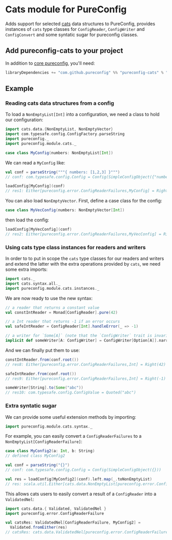 # Cats module for PureConfig

Adds support for selected [cats](http://typelevel.org/cats/) data structures to PureConfig, provides instances of
`cats` type classes for `ConfigReader`,  `ConfigWriter` and `ConfigConvert` and some syntatic sugar for pureconfig
classes.

## Add pureconfig-cats to your project

In addition to [core pureconfig](https://github.com/pureconfig/pureconfig), you'll need:

```scala
libraryDependencies += "com.github.pureconfig" %% "pureconfig-cats" % "0.8.0"
```

## Example

### Reading cats data structures from a config

To load a `NonEmptyList[Int]` into a configuration, we need a class to hold our configuration:

```scala
import cats.data.{NonEmptyList, NonEmptyVector}
import com.typesafe.config.ConfigFactory.parseString
import pureconfig._
import pureconfig.module.cats._

case class MyConfig(numbers: NonEmptyList[Int])
```

We can read a `MyConfig` like:
```scala
val conf = parseString("""{ numbers: [1,2,3] }""")
// conf: com.typesafe.config.Config = Config(SimpleConfigObject({"numbers":[1,2,3]}))

loadConfig[MyConfig](conf)
// res1: Either[pureconfig.error.ConfigReaderFailures,MyConfig] = Right(MyConfig(NonEmptyList(1, 2, 3)))
```

You can also load `NonEmptyVector`. First, define a case class for the config:

```scala
case class MyVecConfig(numbers: NonEmptyVector[Int])
```

then load the config:
```scala
loadConfig[MyVecConfig](conf)
// res2: Either[pureconfig.error.ConfigReaderFailures,MyVecConfig] = Right(MyVecConfig(NonEmptyVector(1, 2, 3)))
```

### Using cats type class instances for readers and writers

In order to to put in scope the `cats` type classes for our readers and writers and extend the latter with the extra
operations provided by `cats`, we need some extra imports:

```scala
import cats._
import cats.syntax.all._
import pureconfig.module.cats.instances._
```

We are now ready to use the new syntax:

```scala
// a reader that returns a constant value
val constIntReader = Monad[ConfigReader].pure(42)

// a Int reader that returns -1 if an error occurs
val safeIntReader = ConfigReader[Int].handleError(_ => -1)

// a writer for `Some[A]` (note that the `ConfigWriter` trait is invariant)
implicit def someWriter[A: ConfigWriter] = ConfigWriter[Option[A]].narrow[Some[A]]
```

And we can finally put them to use:

```scala
constIntReader.from(conf.root())
// res8: Either[pureconfig.error.ConfigReaderFailures,Int] = Right(42)

safeIntReader.from(conf.root())
// res9: Either[pureconfig.error.ConfigReaderFailures,Int] = Right(-1)

someWriter[String].to(Some("abc"))
// res10: com.typesafe.config.ConfigValue = Quoted("abc")
```

### Extra syntatic sugar

We can provide some useful extension methods by importing:

```scala
import pureconfig.module.cats.syntax._
```

For example, you can easily convert a `ConfigReaderFailures` to a `NonEmptyList[ConfigReaderFailure]`:

```scala
case class MyConfig2(a: Int, b: String)
// defined class MyConfig2

val conf = parseString("{}")
// conf: com.typesafe.config.Config = Config(SimpleConfigObject({}))

val res = loadConfig[MyConfig2](conf).left.map(_.toNonEmptyList)
// res: scala.util.Either[cats.data.NonEmptyList[pureconfig.error.ConfigReaderFailure],MyConfig2] = Left(NonEmptyList(ConvertFailure(KeyNotFound(a,Set()),None,), ConvertFailure(KeyNotFound(b,Set()),None,)))
```

This allows cats users to easily convert a result of a `ConfigReader` into a `ValidatedNel`:

```scala
import cats.data.{ Validated, ValidatedNel }
import pureconfig.error.ConfigReaderFailure
```

```scala
val catsRes: ValidatedNel[ConfigReaderFailure, MyConfig2] =
  Validated.fromEither(res)
// catsRes: cats.data.ValidatedNel[pureconfig.error.ConfigReaderFailure,MyConfig2] = Invalid(NonEmptyList(ConvertFailure(KeyNotFound(a,Set()),None,), ConvertFailure(KeyNotFound(b,Set()),None,)))
```
